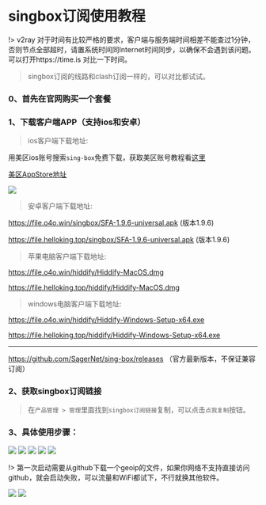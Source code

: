 # singbox订阅使用教程

!> v2ray 对于时间有比较严格的要求，客户端与服务端时间相差不能查过1分钟，否则节点全部超时，请置系统时间同Internet时间同步，以确保不会遇到该问题。可以打开https://time.is 对比一下时间。

>singbox订阅的线路和clash订阅一样的，可以对比都试试。

### 0、首先在官网购买一个套餐


### 1、下载客户端APP（支持ios和安卓）


> ios客户端下载地址: 

用美区ios账号搜索`sing-box`免费下载，获取美区账号教程看[这里](/ssr/ios.md)

[美区AppStore地址](https://apps.apple.com/us/app/sing-box-vt/id6673731168)

![](/img/singboxios/singbox.png)

<!-- 其他免费的软件可以搜索`Karing`，支持clash订阅和singbox订阅 -->

> 安卓客户端下载地址: 

https://file.o4o.win/singbox/SFA-1.9.6-universal.apk (版本1.9.6)

https://file.helloking.top/singbox/SFA-1.9.6-universal.apk (版本1.9.6)

> 苹果电脑客户端下载地址: 

https://file.o4o.win/hiddify/Hiddify-MacOS.dmg

https://file.helloking.top/hiddify/Hiddify-MacOS.dmg

> windows电脑客户端下载地址: 

https://file.o4o.win/hiddify/Hiddify-Windows-Setup-x64.exe

https://file.helloking.top/hiddify/Hiddify-Windows-Setup-x64.exe

---

https://github.com/SagerNet/sing-box/releases （官方最新版本，不保证兼容订阅）


### 2、获取singbox订阅链接
> 在`产品管理 > 管理`里面找到`singbox订阅链接`复制，可以点击`点我复制`按钮。

### 3、具体使用步骤：

![](/img/singboxios/s1.png)
![](/img/singboxios/s2.png)
![](/img/singboxios/s3.png)
![](/img/singboxios/s4.png)
![](/img/singboxios/s5.png)

!> 第一次启动需要从github下载一个geoip的文件，如果你网络不支持直接访问github，就会启动失败，可以流量和WiFi都试下，不行就换其他软件。

![](/img/singboxios/s6.png)
![](/img/singboxios/s7.png)


